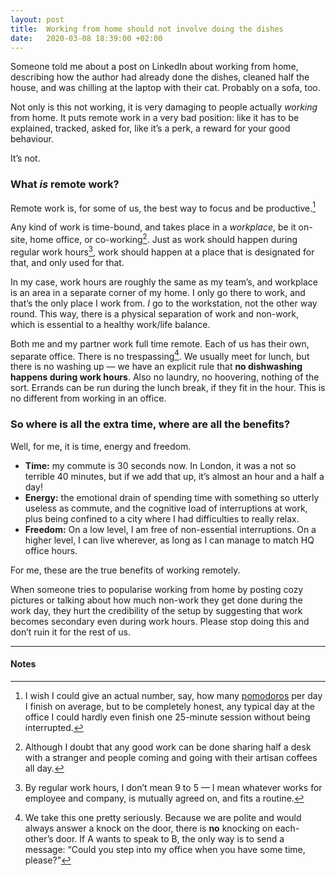 ```yaml
---
layout: post
title:  Working from home should not involve doing the dishes
date:   2020-03-08 18:39:00 +02:00
---
```


Someone told me about a post on LinkedIn about working from home, describing how the author had already done the dishes, cleaned half the house, and was chilling at the laptop with their cat. Probably on a sofa, too.

Not only is this not working, it is very damaging to people actually _working_ from home. It puts remote work in a very bad position: like it has to be explained, tracked, asked for, like it’s a perk, a reward for your good behaviour.

It’s not.

### What _is_ remote work?

Remote work is, for some of us, the best way to focus and be productive.[^1]

Any kind of work is time-bound, and takes place in a _workplace_, be it on-site, home office, or co-working[^2]. Just as work should happen during regular work hours[^3], work should happen at a place that is designated for that, and only used for that.

In my case, work hours are roughly the same as my team’s, and workplace is an area in a separate corner of my home. I only go there to work, and that’s the only place I work from. _I_ go to the workstation, not the other way round. This way, there is a physical separation of work and non-work, which is essential to a healthy work/life balance.

Both me and my partner work full time remote. Each of us has their own, separate office. There is no trespassing[^4]. We usually meet for lunch, but there is no washing up — we have an explicit rule that __no dishwashing happens during work hours__. Also no laundry, no hoovering, nothing of the sort. Errands can be run during the lunch break, if they fit in the hour. This is no different from working in an office.

### So where is all the extra time, where are all the benefits?

Well, for me, it is time, energy and freedom.

- __Time:__ my commute is 30 seconds now. In London, it was a not so terrible 40 minutes, but if we add that up, it’s almost an hour and a half a day!
- __Energy:__ the emotional drain of spending time with something so utterly useless as commute, and the cognitive load of interruptions at work, plus being confined to a city where I had difficulties to really relax.
- __Freedom:__ On a low level, I am free of non-essential interruptions. On a higher level, I can live wherever, as long as I can manage to match HQ office hours.

For me, these are the true benefits of working remotely.

When someone tries to popularise working from home by posting cozy pictures or talking about how much non-work they get done during the work day, they hurt the credibility of the setup by suggesting that work becomes secondary even during work hours. Please stop doing this and don’t ruin it for the rest of us.

---
#### Notes

[^1]: I wish I could give an actual number, say, how many [pomodoros](https://en.wikipedia.org/wiki/Pomodoro_Technique) per day I finish on average, but to be completely honest, any typical day at the office I could hardly even finish one 25-minute session without being interrupted.
[^2]: Although I doubt that any good work can be done sharing half a desk with a stranger and people coming and going with their artisan coffees all day.
[^3]: By regular work hours, I don’t mean 9 to 5 — I mean whatever works for employee and company, is mutually agreed on, and fits a routine.
[^4]: We take this one pretty seriously. Because we are polite and would always answer a knock on the door, there is __no__ knocking on each-other’s door. If A wants to speak to B, the only way is to send a message: “Could you step into my office when you have some time, please?”
